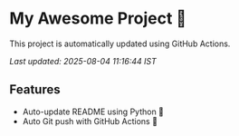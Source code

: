 # My Awesome Project 🚀

This project is automatically updated using GitHub Actions.

_Last updated: 2025-08-04 11:16:44 IST_

## Features
- Auto-update README using Python 🐍
- Auto Git push with GitHub Actions 🤖
